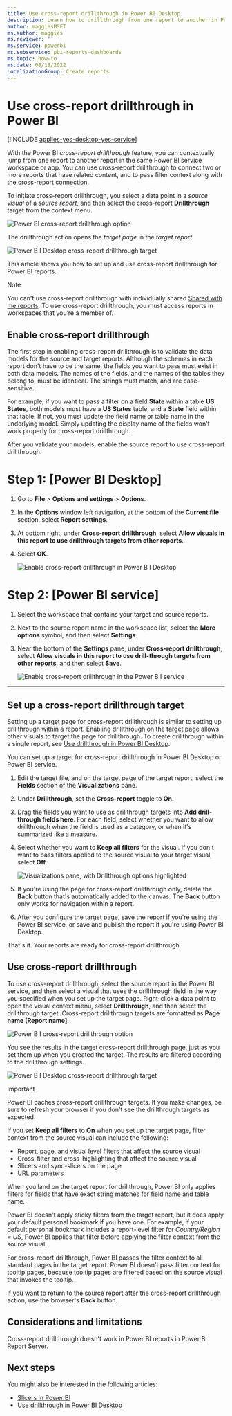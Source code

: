 ```yaml
---
title: Use cross-report drillthrough in Power BI Desktop
description: Learn how to drillthrough from one report to another in Power BI Desktop
author: maggiesMSFT
ms.author: maggies
ms.reviewer: ''
ms.service: powerbi
ms.subservice: pbi-reports-dashboards
ms.topic: how-to
ms.date: 08/18/2022
LocalizationGroup: Create reports
---
```

# Use cross-report drillthrough in Power BI

[!INCLUDE [applies-yes-desktop-yes-service](../includes/applies-yes-desktop-yes-service.md)]

With the Power BI *cross-report drillthrough* feature, you can contextually jump from one report to another report in the same Power BI service workspace or app. You can use cross-report drillthrough to connect two or more reports that have related content, and to pass filter context along with the cross-report connection. 

To initiate cross-report drillthrough, you select a data point in a *source visual* of a *source report*, and then select the cross-report **Drillthrough** target from the context menu. 

![Power BI cross-report drillthrough option](media/desktop-cross-report-drill-through/cross-report-drill-through-01.png)

The drillthrough action opens the *target page* in the *target report*. 

![Power B I Desktop cross-report drillthrough target](media/desktop-cross-report-drill-through/cross-report-drill-through-01a.png)

This article shows you how to set up and use cross-report drillthrough for Power BI reports.

> [!NOTE]
> You can't use cross-report drillthrough with individually shared [Shared with me reports](../collaborate-share/service-share-dashboards.md#share-a-report-via-link). To use cross-report drillthrough, you must access reports in workspaces that you’re a member of.

## Enable cross-report drillthrough

The first step in enabling cross-report drillthrough is to validate the data models for the source and target reports. Although the schemas in each report don't have to be the same, the fields you want to pass must exist in both data models. The names of the fields, and the names of the tables they belong to, must be identical. The strings must match, and are case-sensitive.

For example, if you want to pass a filter on a field **State** within a table **US States**, both models must have a **US States** table, and a **State** field within that table. If not, you must update the field name or table name in the underlying model. Simply updating the display name of the fields won't work properly for cross-report drillthrough.

After you validate your models, enable the source report to use cross-report drillthrough. 


# Step 1: [Power BI Desktop]
 
1. Go to **File** > **Options and settings** > **Options**. 
1. In the **Options** window left navigation, at the bottom of the **Current file** section, select **Report settings**. 
1. At bottom right, under **Cross-report drillthrough**, select **Allow visuals in this report to use drillthrough targets from other reports**. 
1. Select **OK**. 
   
   ![Enable cross-report drillthrough in Power B I Desktop](media/desktop-cross-report-drill-through/cross-report-drill-through-02.png)



# Step 2: [Power BI service]

1. Select the workspace that contains your target and source reports.
1. Next to the source report name in the workspace list, select the **More options** symbol, and then select **Settings**. 
1. Near the bottom of the **Settings** pane, under **Cross-report drillthrough**, select **Allow visuals in this report to use drill-through targets from other reports**, and then select **Save**.
   
   ![Enable cross-report drillthrough in the Power B I service](media/desktop-cross-report-drill-through/cross-report-drill-through-02a.png)

---

## Set up a cross-report drillthrough target

Setting up a target page for cross-report drillthrough is similar to setting up drillthrough within a report. Enabling drillthrough on the target page allows other visuals to target the page for drillthrough. To create drillthrough within a single report, see [Use drillthrough in Power BI Desktop](desktop-drillthrough.md).

You can set up a target for cross-report drillthrough in Power BI Desktop or Power BI service. 
1. Edit the target file, and on the target page of the target report, select the **Fields** section of the **Visualizations** pane. 
1. Under **Drillthrough**, set the **Cross-report** toggle to **On**. 
1. Drag the fields you want to use as drillthrough targets into **Add drill-through fields here**. For each field, select whether you want to allow drillthrough when the field is used as a category, or when it's summarized like a measure. 
1. Select whether you want to **Keep all filters** for the visual. If you don't want to pass filters applied to the source visual to your target visual, select **Off**.
   
   ![Visualizations pane, with Drillthrough options highlighted](media/desktop-cross-report-drill-through/cross-report-drill-through-visualizations-pane.png)
   
1. If you're using the page for cross-report drillthrough only, delete the **Back** button that's automatically added to the canvas. The **Back** button only works for navigation within a report. 
1. After you configure the target page, save the report if you're using the Power BI service, or save and publish the report if you're using Power BI Desktop.

That's it. Your reports are ready for cross-report drillthrough. 

## Use cross-report drillthrough

To use cross-report drillthrough, select the source report in the Power BI service, and then select a visual that uses the drillthrough field in the way you specified when you set up the target page. Right-click a data point to open the visual context menu, select **Drillthrough**, and then select the drillthrough target. Cross-report drillthrough targets are formatted as **Page name [Report name]**.

![Power B I cross-report drillthrough option](media/desktop-cross-report-drill-through/cross-report-drill-through-01.png)

You see the results in the target cross-report drillthrough page, just as you set them up when you created the target. The results are filtered according to the drillthrough settings.

![Power B I Desktop cross-report drillthrough target](media/desktop-cross-report-drill-through/cross-report-drill-through-01a.png)

> [!IMPORTANT]
> Power BI caches cross-report drillthrough targets. If you make changes, be sure to refresh your browser if you don't see the drillthrough targets as expected. 

If you set **Keep all filters** to **On** when you set up the target page, filter context from the source visual can include the following: 

- Report, page, and visual level filters that affect the source visual 
- Cross-filter and cross-highlighting that affect the source visual 
- Slicers and sync-slicers on the page
- URL parameters

When you land on the target report for drillthrough, Power BI only applies filters for fields that have exact string matches for field name and table name. 

Power BI doesn't apply sticky filters from the target report, but it does apply your default personal bookmark if you have one. For example, if your default personal bookmark includes a report-level filter for *Country/Region = US*, Power BI applies that filter before applying the filter context from the source visual. 

For cross-report drillthrough, Power BI passes the filter context to all standard pages in the target report. Power BI doesn't pass filter context for tooltip pages, because tooltip pages are filtered based on the source visual that invokes the tooltip.

If you want to return to the source report after the cross-report drillthrough action, use the browser's **Back** button. 

## Considerations and limitations

Cross-report drillthrough doesn't work in Power BI reports in Power BI Report Server.

## Next steps

You might also be interested in the following articles:

- [Slicers in Power BI](../visuals/power-bi-visualization-slicers.md)
- [Use drillthrough in Power BI Desktop](desktop-drillthrough.md)
